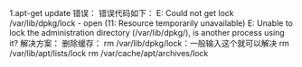 1.apt-get update 错误：
    错误代码如下：
        E: Could not get lock /var/lib/dpkg/lock - open (11:   Resource temporarily unavailable)
        E: Unable to lock the administration directory (/var/lib/dpkg/), is another process using it?
    解决方案：
        删除缓存： rm /var/lib/dpkg/lock：一般输入这个就可以解决 
                  rm /var/lib/apt/lists/lock
                  rm /var/cache/apt/archives/lock
                  

